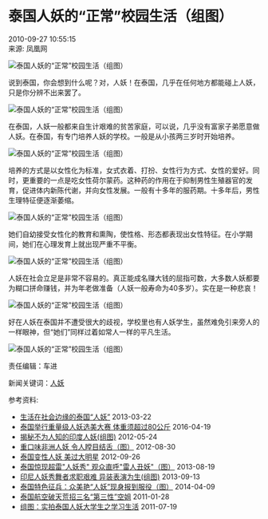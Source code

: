 # 泰国人妖的“正常”校园生活（组图）

2010-09-27 10:55:15  
来源: 凤凰网

![泰国人妖的“正常”校园生活（组图）](http://pic10.sdnews.com.cn/NewsImg/2010/9/27/12609688_11n.jpg)

说到泰国，你会想到什么呢？对，人妖！在泰国，几乎在任何地方都能碰上人妖，只是你分辨不出来罢了。

![泰国人妖的“正常”校园生活（组图）](http://pic10.sdnews.com.cn/NewsImg/2010/9/27/12609688_21n.jpg)

在泰国，人妖一般都来自生计艰难的贫苦家庭，可以说，几乎没有富家子弟愿意做人妖。在泰国，有专门培养人妖的学校。一般是从小孩两三岁时开始培养。

![泰国人妖的“正常”校园生活（组图）](http://pic10.sdnews.com.cn/NewsImg/2010/9/27/12609688_31n.jpg)

培养的方式是以女性化为标准，女式衣着、打扮、女性行为方式、女性的爱好。同时，更重要的一点是吃女性荷尔蒙药。这种药的作用在于抑制男性生殖器官的发育，促进体内新陈代谢，并向女性发展。一般有十多年的服药期。十多年后，男性生理特征便逐渐萎缩。

![泰国人妖的“正常”校园生活（组图）](http://pic10.sdnews.com.cn/NewsImg/2010/9/27/12609688_41n.jpg)

她们自幼接受女性化的教育和熏陶，使性格、形态都表现出女性特征。在小学期间，她们在心理发育上就出现严重不平衡。

![泰国人妖的“正常”校园生活（组图）](http://pic10.sdnews.com.cn/NewsImg/2010/9/27/12609688_51n.jpg)

人妖在社会立足是非常不容易的。真正能成名赚大钱的屈指可数，大多数人妖都要为糊口拼命赚钱，并为年老做准备（人妖一般寿命为40多岁）。实在是一种悲哀！

![泰国人妖的“正常”校园生活（组图）](http://pic10.sdnews.com.cn/NewsImg/2010/9/27/12609688_61n.jpg)

好在人妖在泰国并不遭受很大的歧视，学校里也有人妖学生，虽然难免引来旁人的一样眼神，但“她们”同样过着如常人一样的平凡生活。

![泰国人妖的“正常”校园生活（组图）](http://pic10.sdnews.com.cn/NewsImg/2010/9/27/12609688_101n.jpg)

责任编辑：车进

新闻关键词：[人妖](//www.sdnews.com.cn/tag/%E4%BA%BA%E5%A6%96)

参考资料:
- [生活在社会边缘的泰国“人妖”](//news.sdnews.com.cn/gj/201303/t20130322_1154848.html) 2013-03-22
- [泰国举行重量级人妖选美大赛 体重须超过80公斤](//news.sdnews.com.cn/gj/201604/t20160419_2068169.html) 2016-04-19
- [揭秘不为人知的印度人妖(组图)](//news.sdnews.com.cn/gj/201205/t20120524_999281.html) 2012-05-24
- [重口味非洲人妖 令人瞠目结舌（图）](//news.sdnews.com.cn/gj/201208/t20120830_1000218.html) 2012-08-30
- [泰国变性人妖 美过大明星](//news.sdnews.com.cn/gj/201209/t20120926_1000568.html) 2012-09-26
- [泰国惊现超雷"人妖秀" 观众直呼"雷人丑妖"（图）](//news.sdnews.com.cn/gj/201308/t20130819_1322741.html) 2013-08-19
- [印尼人妖秀舞者求职艰难 异装表演为生(组图)](//news.sdnews.com.cn/gj/201309/t20130913_1354385.html) 2013-09-13
- [泰国特色征兵：众美艳“人妖”现身报到服役（图）](//news.sdnews.com.cn/gj/201404/t20140409_1575815.html) 2014-04-09
- [泰国航空破天荒招三名“第三性”空姐](//news.sdnews.com.cn/gj/201101/t20110128_40692.html) 2011-01-28
- [组图：实拍泰国人妖大学生之学习生活](//news.sdnews.com.cn/gj/201107/t20110719_41373.html) 2011-07-19